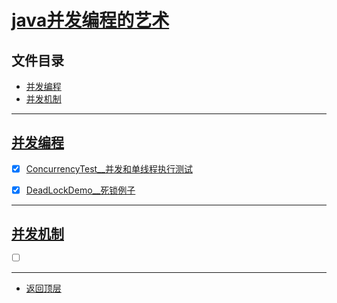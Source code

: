 
# [java并发编程的艺术](../README.md)

## 文件目录

- [并发编程](#并发编程)
- [并发机制](#并发机制)

----------------

## [并发编程](programming/src/main/java/com/cpucode)


- [x] [ConcurrencyTest__并发和单线程执行测试](programming/src/main/java/com/cpucode/concurrency/ConcurrencyTest.java)
- [x] [DeadLockDemo__死锁例子](programming/src/main/java/com/cpucode/dead/lock/DeadLockDemo.java)


----------------

## [并发机制](mechanism/src/main/java/com/cpucode)


- [ ] [](mechanism/src/main/java/com/cpucode/sparse//SparseArray.java)


---------------------



- [返回顶层](../README.md)
